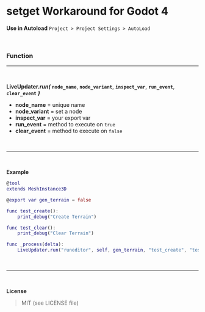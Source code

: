 # setget Workaround for Godot 4

**Use in Autoload** `Project > Project Settings > AutoLoad`

<br />

### Function

___

<br />

**LiveUpdater._run(_** **`node_name`**, **`node_variant`**, **`inspect_var`**, **`run_event`**, **`clear_event`** **_)_**

+ **node_name**     = unique name
+ **node_variant**  = set a node
+ **inspect_var**   = your export var
+ **run_event**     = method to execute on `true`
+ **clear_event**   = method to execute on `false`

<br />

___

<br />

**Example**

```gd
@tool
extends MeshInstance3D

@export var gen_terrain = false

func test_create():
    print_debug("Create Terrain")

func test_clear():
    print_debug("Clear Terrain")

func _process(delta):
    LiveUpdater.run("runeditor", self, gen_terrain, "test_create", "test_clear")

```

<br />

___

<br />

**License**

> MIT (see LICENSE file)
